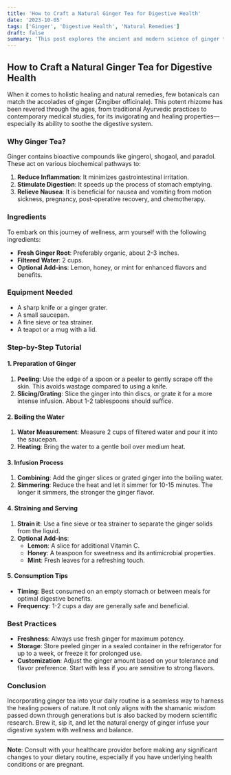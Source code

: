 ```yaml
---
title: 'How to Craft a Natural Ginger Tea for Digestive Health'
date: '2023-10-05'
tags: ['Ginger', 'Digestive Health', 'Natural Remedies']
draft: false
summary: 'This post explores the ancient and modern science of ginger tea, with comprehensive tutorials on crafting the perfect brew for optimal digestive health.'
---
```


## How to Craft a Natural Ginger Tea for Digestive Health

When it comes to holistic healing and natural remedies, few botanicals can match the accolades of ginger (Zingiber officinale). This potent rhizome has been revered through the ages, from traditional Ayurvedic practices to contemporary medical studies, for its invigorating and healing properties—especially its ability to soothe the digestive system.

### Why Ginger Tea?

Ginger contains bioactive compounds like gingerol, shogaol, and paradol. These act on various biochemical pathways to:

1. **Reduce Inflammation**: It minimizes gastrointestinal irritation.
2. **Stimulate Digestion**: It speeds up the process of stomach emptying.
3. **Relieve Nausea**: It is beneficial for nausea and vomiting from motion sickness, pregnancy, post-operative recovery, and chemotherapy.

### Ingredients

To embark on this journey of wellness, arm yourself with the following ingredients:

- **Fresh Ginger Root**: Preferably organic, about 2-3 inches.
- **Filtered Water**: 2 cups.
- **Optional Add-ins**: Lemon, honey, or mint for enhanced flavors and benefits.

### Equipment Needed

- A sharp knife or a ginger grater.
- A small saucepan.
- A fine sieve or tea strainer.
- A teapot or a mug with a lid.

### Step-by-Step Tutorial

#### 1. Preparation of Ginger

1. **Peeling**: Use the edge of a spoon or a peeler to gently scrape off the skin. This avoids wastage compared to using a knife.
2. **Slicing/Grating**: Slice the ginger into thin discs, or grate it for a more intense infusion. About 1-2 tablespoons should suffice.

#### 2. Boiling the Water

1. **Water Measurement**: Measure 2 cups of filtered water and pour it into the saucepan.
2. **Heating**: Bring the water to a gentle boil over medium heat.

#### 3. Infusion Process

1. **Combining**: Add the ginger slices or grated ginger into the boiling water.
2. **Simmering**: Reduce the heat and let it simmer for 10-15 minutes. The longer it simmers, the stronger the ginger flavor.

#### 4. Straining and Serving

1. **Strain it**: Use a fine sieve or tea strainer to separate the ginger solids from the liquid. 
2. **Optional Add-ins**:
   - **Lemon**: A slice for additional Vitamin C.
   - **Honey**: A teaspoon for sweetness and its antimicrobial properties.
   - **Mint**: Fresh leaves for a refreshing touch.

#### 5. Consumption Tips

- **Timing**: Best consumed on an empty stomach or between meals for optimal digestive benefits.
- **Frequency**: 1-2 cups a day are generally safe and beneficial. 

### Best Practices

- **Freshness**: Always use fresh ginger for maximum potency.
- **Storage**: Store peeled ginger in a sealed container in the refrigerator for up to a week, or freeze it for prolonged use.
- **Customization**: Adjust the ginger amount based on your tolerance and flavor preference. Start with less if you are sensitive to strong flavors.

### Conclusion

Incorporating ginger tea into your daily routine is a seamless way to harness the healing powers of nature. It not only aligns with the shamanic wisdom passed down through generations but is also backed by modern scientific research. Brew it, sip it, and let the natural energy of ginger infuse your digestive system with wellness and balance.

---

**Note**: Consult with your healthcare provider before making any significant changes to your dietary routine, especially if you have underlying health conditions or are pregnant.